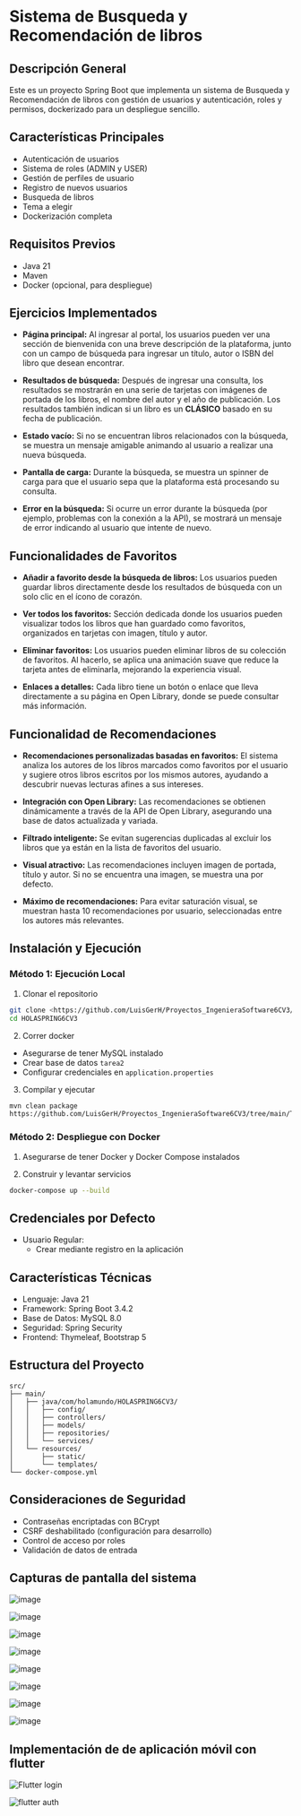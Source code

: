 # Sistema de Busqueda y Recomendación de libros

## Descripción General
Este es un proyecto Spring Boot que implementa un sistema de  Busqueda y Recomendación de libros con gestión de usuarios y autenticación, roles y permisos, dockerizado para un despliegue sencillo.

## Características Principales
- Autenticación de usuarios
- Sistema de roles (ADMIN y USER)
- Gestión de perfiles de usuario
- Registro de nuevos usuarios
- Busqueda de libros
- Tema a elegir
- Dockerización completa

## Requisitos Previos
- Java 21
- Maven
- Docker (opcional, para despliegue)

## Ejercicios Implementados

- **Página principal:** Al ingresar al portal, los usuarios pueden ver una sección de bienvenida con una breve descripción de la plataforma, junto con un campo de búsqueda para ingresar un título, autor o ISBN del libro que desean encontrar.
  
- **Resultados de búsqueda:** Después de ingresar una consulta, los resultados se mostrarán en una serie de tarjetas con imágenes de portada de los libros, el nombre del autor y el año de publicación. Los resultados también indican si un libro es un **CLÁSICO** basado en su fecha de publicación.

- **Estado vacío:** Si no se encuentran libros relacionados con la búsqueda, se muestra un mensaje amigable animando al usuario a realizar una nueva búsqueda.

- **Pantalla de carga:** Durante la búsqueda, se muestra un spinner de carga para que el usuario sepa que la plataforma está procesando su consulta.

- **Error en la búsqueda:** Si ocurre un error durante la búsqueda (por ejemplo, problemas con la conexión a la API), se mostrará un mensaje de error indicando al usuario que intente de nuevo.

## Funcionalidades de Favoritos
 
 - **Añadir a favorito desde la búsqueda de libros:** Los usuarios pueden guardar libros directamente desde los resultados de búsqueda con un solo clic en el ícono de corazón.
 
 - **Ver todos los favoritos:** Sección dedicada donde los usuarios pueden visualizar todos los libros que han guardado como favoritos, organizados en tarjetas con imagen, título y autor.
 
 - **Eliminar favoritos:** Los usuarios pueden eliminar libros de su colección de favoritos. Al hacerlo, se aplica una animación suave que reduce la tarjeta antes de eliminarla, mejorando la experiencia visual.
 
 - **Enlaces a detalles:** Cada libro tiene un botón o enlace que lleva directamente a su página en Open Library, donde se puede consultar más información.

## Funcionalidad de Recomendaciones

- **Recomendaciones personalizadas basadas en favoritos:** El sistema analiza los autores de los libros marcados como favoritos por el usuario y sugiere otros libros escritos por los mismos autores, ayudando a descubrir nuevas lecturas afines a sus intereses.

- **Integración con Open Library:** Las recomendaciones se obtienen dinámicamente a través de la API de Open Library, asegurando una base de datos actualizada y variada.

- **Filtrado inteligente:** Se evitan sugerencias duplicadas al excluir los libros que ya están en la lista de favoritos del usuario.

- **Visual atractivo:** Las recomendaciones incluyen imagen de portada, título y autor. Si no se encuentra una imagen, se muestra una por defecto.

- **Máximo de recomendaciones:** Para evitar saturación visual, se muestran hasta 10 recomendaciones por usuario, seleccionadas entre los autores más relevantes.

## Instalación y Ejecución

### Método 1: Ejecución Local
1. Clonar el repositorio
```bash
git clone <https://github.com/LuisGerH/Proyectos_IngenieraSoftware6CV3/tree/main/Tarea3>
cd HOLASPRING6CV3
```

2. Correr docker
- Asegurarse de tener MySQL instalado
- Crear base de datos `tarea2`
- Configurar credenciales en `application.properties`

3. Compilar y ejecutar
```bash
mvn clean package
https://github.com/LuisGerH/Proyectos_IngenieraSoftware6CV3/tree/main/Tarea3
```

### Método 2: Despliegue con Docker
1. Asegurarse de tener Docker y Docker Compose instalados

2. Construir y levantar servicios
```bash
docker-compose up --build
```

## Credenciales por Defecto
- Usuario Regular: 
  - Crear mediante registro en la aplicación

## Características Técnicas
- Lenguaje: Java 21
- Framework: Spring Boot 3.4.2
- Base de Datos: MySQL 8.0
- Seguridad: Spring Security
- Frontend: Thymeleaf, Bootstrap 5

## Estructura del Proyecto
```
src/
├── main/
│   ├── java/com/holamundo/HOLASPRING6CV3/
│   │   ├── config/
│   │   ├── controllers/
│   │   ├── models/
│   │   ├── repositories/
│   │   └── services/
│   └── resources/
│       ├── static/
│       └── templates/
└── docker-compose.yml
```

## Consideraciones de Seguridad
- Contraseñas encriptadas con BCrypt
- CSRF deshabilitado (configuración para desarrollo)
- Control de acceso por roles
- Validación de datos de entrada


## Capturas de pantalla del sistema

![image](https://github.com/user-attachments/assets/e34ed17f-4402-40b1-96cd-46e02b3511eb)

![image](https://github.com/user-attachments/assets/98cf01d3-c853-4e35-8dd1-053e92c3ef3d)

![image](https://github.com/user-attachments/assets/edbdff1a-5e18-45d5-a69b-4c6674e59151)

![image](https://github.com/user-attachments/assets/77f8f100-b0af-4057-a14f-5d6d34a26d6b)

![image](https://github.com/user-attachments/assets/082113fc-e048-4693-ad56-7af061fe2009)

![image](https://github.com/user-attachments/assets/53fdfae4-77bc-44bf-ac59-1d8db129a84a)

![image](https://github.com/user-attachments/assets/48e56e79-334d-4dae-9377-483bbb8c5f8e)

![image](https://github.com/user-attachments/assets/15a89215-d0e3-491b-9875-287bfd3201fa)

## Implementación de de aplicación móvil con flutter

![Flutter login](https://github.com/user-attachments/assets/65ee2b45-0bf5-4d50-b601-7ca4977538e9)

![flutter auth](https://github.com/user-attachments/assets/aac7a180-7ec1-451a-935b-0a84d84c3227)




